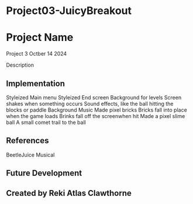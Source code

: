 # Project03-JuicyBreakout

# Project Name
Project 3 Octber 14 2024

Description

## Implementation
Styleized Main menu
Styleized End screen
Background for levels
Screen shakes when something occurs
Sound effects, like the ball hitting the blocks or paddle
Background Music
Made pixel bricks
Bricks fall into place when the game loads
Brinks fall off the screenwhen hit
Made a pixel slime ball
A small comet trail to the ball

## References
BeetleJuice Musical

## Future Development

## Created by Reki Atlas Clawthorne
